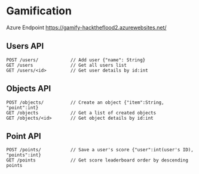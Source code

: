 # Gamification
Azure Endpoint https://gamify-hacktheflood2.azurewebsites.net/

## Users API
```
POST /users/            // Add user {"name": String}
GET /users              // Get all users list
GET /users/<id>         // Get user details by id:int
```

## Objects API
```
POST /objects/          // Create an object {"item":String, "point":int}
GET /objects            // Get a list of created objects
GET /objects/<id>       // Get object details by id:int
```

## Point API
```
POST /points/           // Save a user's score {"user":int(user's ID), "points":int}
GET /points             // Get score leaderboard order by descending points
```